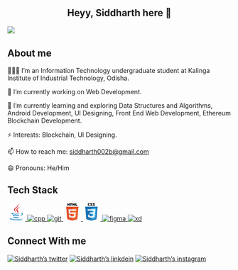 <h2 align = "center"> Heyy, Siddharth here 👋 </h2>


<img src="https://user-images.githubusercontent.com/96107092/147455437-3b2a9e97-03bc-494e-9dc5-615e54375c8e.gif" width='1000'>

<h2> About me </h2>

👨🏻‍💻 I’m an Information Technology undergraduate student at Kalinga Institute of Industrial Technology, Odisha. 

🔭 I’m currently working on Web Development.

🌱 I’m currently learning and exploring Data Structures and Algorithms, Android Development, UI Designing, Front End Web Development, Ethereum Blockchain Development.

⚡️ Interests: Blockchain, UI Designing.

📫 How to reach me: siddharth002b@gmail.com

😄 Pronouns: He/Him

<h2>Tech Stack</h2>
<p align="left">
<a href="https://www.java.com" target="_blank" rel="noreferrer"> <img src="https://raw.githubusercontent.com/devicons/devicon/master/icons/java/java-original.svg" alt="java" width="40" height="40"/> </a>
 <a href="https://www.w3schools.com/CPP/default.asp" target="_blank" rel="noreferrer"> <img src="https://user-images.githubusercontent.com/96107092/152109204-0765689d-91c2-42c5-9b56-a530bb6db582.svg" alt="cpp" width="40" height="40"/> </a>
<a href="https://www.w3schools.com/cpp/" target="_blank" rel="noreferrer"> <imgsrc="https://raw.githubusercontent.com/devicons/devicon/master/icons/cplusplus/cplusplus-original.svg" alt="cplusplus" width="40" height="40"/> </a> 
<a href="https://git-scm.com/" target="_blank" rel="noreferrer"> <img src="https://www.vectorlogo.zone/logos/git-scm/git-scm-icon.svg" alt="git" width="40" height="40"/> </a> 
<a href="https://www.w3.org/html/" target="_blank" rel="noreferrer"> <img src="https://raw.githubusercontent.com/devicons/devicon/master/icons/html5/html5-original-wordmark.svg" alt="html5" width="40" height="40"/> </a> 
<a href="https://www.w3schools.com/css/" target="_blank" rel="noreferrer"> <img src="https://raw.githubusercontent.com/devicons/devicon/master/icons/css3/css3-original-wordmark.svg" alt="css3" width="40" height="40"/> </a> 
<a href="https://www.figma.com/" target="_blank" rel="noreferrer"> <img src="https://www.vectorlogo.zone/logos/figma/figma-icon.svg" alt="figma" width="40" height="40"/> </a>
<a href="https://www.adobe.com/products/xd.html" target="_blank" rel="noreferrer"> <img src="https://cdn.worldvectorlogo.com/logos/adobe-xd.svg" alt="xd" width="40" height="40"/> </a> </p>

<h2>Connect With me</h2>
<p align="left">
<a href="https://twitter.com/Sidxcode" target="blank"><img align="center" src="https://raw.githubusercontent.com/rahuldkjain/github-profile-readme-generator/master/src/images/icons/Social/twitter.svg" alt="Siddharth’s twitter" height="30" width="40" /></a>
<a href="https://www.linkedin.com/in/siddharth-borman-83a6891bb/" target="blank"><img align="center" src="https://raw.githubusercontent.com/rahuldkjain/github-profile-readme-generator/master/src/images/icons/Social/linked-in-alt.svg" alt="Siddharth’s linkdein" height="30" width="40" /></a>
<a href="https://www.instagram.com/heyyxsid/" target="blank"><img align="center" src="https://raw.githubusercontent.com/rahuldkjain/github-profile-readme-generator/master/src/images/icons/Social/instagram.svg" alt="Siddharth’s instagram" height="30" width="40" /></a>
<br>
